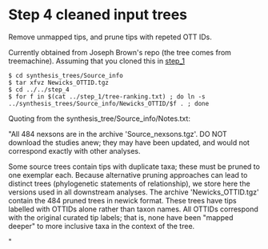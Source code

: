 # Step 4 cleaned input trees
Remove unmapped tips, and prune tips with repeted OTT IDs.

Currently obtained from Joseph Brown's repo (the tree comes from treemachine).
Assuming that you cloned this in [step_1](../step_1/README.md)

    $ cd synthesis_trees/Source_info
    $ tar xfvz Newicks_OTTID.tgz
    $ cd ../../step_4
    $ for f in $(cat ../step_1/tree-ranking.txt) ; do ln -s ../synthesis_trees/Source_info/Newicks_OTTID/$f . ; done


Quoting from the synthesis_tree/Source_info/Notes.txt:

"All 484 nexsons are in the archive 'Source_nexsons.tgz'. DO NOT download the studies anew; they may have been updated, and would not correspond exactly with other analyses.

Some source trees contain tips with duplicate taxa; these must be pruned to one exemplar each. Because alternative pruning approaches can lead to distinct trees (phylogenetic statements of relationship), we store here the versions used in all downstream analyses. The archive 'Newicks_OTTID.tgz' contain the 484 pruned trees in newick format. These trees have tips labelled with OTTIDs alone rather than taxon names. All OTTIDs correspond with the original curated tip labels; that is, none have been "mapped deeper" to more inclusive taxa in the context of the tree.

"
